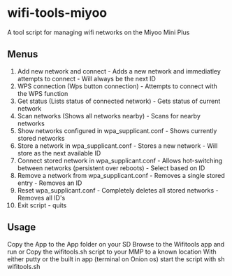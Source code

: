 # wifi-tools-miyoo
A tool script for managing wifi networks on the Miyoo Mini Plus

## Menus

1. Add new network and connect - 						Adds a new network and immediatley attempts to connect - Will always be the next ID
2. WPS connection (Wps button connection) - 			Attempts to connect with the WPS function
3. Get status (Lists status of connected network) - 	Gets status of current network
4. Scan networks (Shows all networks nearby) - 			Scans for nearby networks
5. Show networks configured in wpa_supplicant.conf - 	Shows currently stored networks
6. Store a network in wpa_supplicant.conf - 			Stores a new network - Will store as the next available ID
7. Connect stored network in wpa_supplicant.conf - 		Allows hot-switching between networks (persistent over reboots) - Select based on ID
8. Remove a network from wpa_supplicant.conf - 			Removes a single stored entry - Removes an ID
9. Reset wpa_supplicant.conf -							Completely deletes all stored networks - Removes all ID's
0. Exit script - quits

## Usage

Copy the App to the App folder on your SD
Browse to the Wifitools app and run
or
Copy the wifitools.sh script to your MMP to a known location
With either putty or the built in app (terminal on Onion os) start the script with sh wifitools.sh
